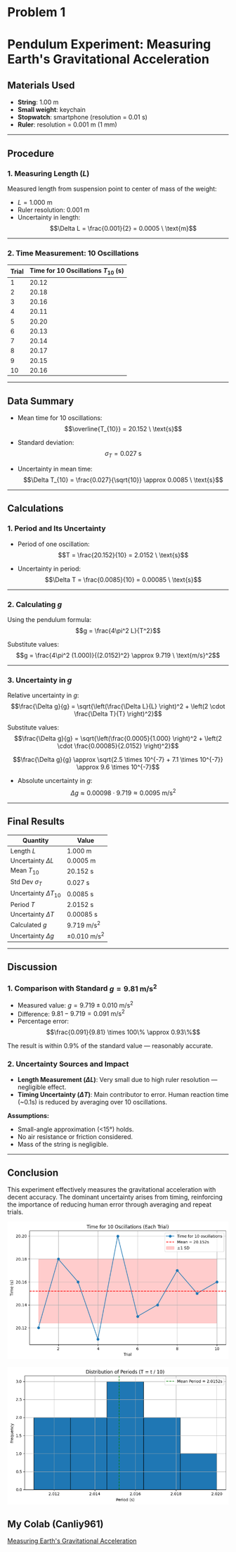 # Problem 1
# Pendulum Experiment: Measuring Earth's Gravitational Acceleration

## Materials Used
- **String**: 1.00 m  
- **Small weight**: keychain  
- **Stopwatch**: smartphone (resolution = 0.01 s)  
- **Ruler**: resolution = 0.001 m (1 mm)

---

## Procedure

### 1. Measuring Length ($L$)

Measured length from suspension point to center of mass of the weight:

- $L = 1.000 \ \text{m}$  
- Ruler resolution: $0.001 \ \text{m}$  
- Uncertainty in length:  
  $$\Delta L = \frac{0.001}{2} = 0.0005 \ \text{m}$$

---

### 2. Time Measurement: 10 Oscillations

| Trial | Time for 10 Oscillations $T_{10}$ (s) |
|-------|----------------------------------------|
| 1     | 20.12                                  |
| 2     | 20.18                                  |
| 3     | 20.16                                  |
| 4     | 20.11                                  |
| 5     | 20.20                                  |
| 6     | 20.13                                  |
| 7     | 20.14                                  |
| 8     | 20.17                                  |
| 9     | 20.15                                  |
| 10    | 20.16                                  |

---

## Data Summary

- Mean time for 10 oscillations:  
  $$\overline{T_{10}} = 20.152 \ \text{s}$$

- Standard deviation:  
  $$\sigma_T = 0.027 \ \text{s}$$

- Uncertainty in mean time:  
  $$\Delta T_{10} = \frac{0.027}{\sqrt{10}} \approx 0.0085 \ \text{s}$$

---

## Calculations

### 1. Period and Its Uncertainty

- Period of one oscillation:  
  $$T = \frac{20.152}{10} = 2.0152 \ \text{s}$$

- Uncertainty in period:  
  $$\Delta T = \frac{0.0085}{10} = 0.00085 \ \text{s}$$

---

### 2. Calculating $g$

Using the pendulum formula:  
$$g = \frac{4\pi^2 L}{T^2}$$

Substitute values:  
$$g = \frac{4\pi^2 (1.000)}{(2.0152)^2} \approx 9.719 \ \text{m/s}^2$$

---

### 3. Uncertainty in $g$

Relative uncertainty in $g$:  
$$\frac{\Delta g}{g} = \sqrt{\left(\frac{\Delta L}{L} \right)^2 + \left(2 \cdot \frac{\Delta T}{T} \right)^2}$$

Substitute values:  
$$\frac{\Delta g}{g} = \sqrt{\left(\frac{0.0005}{1.000} \right)^2 + \left(2 \cdot \frac{0.00085}{2.0152} \right)^2}$$

$$\frac{\Delta g}{g} \approx \sqrt{2.5 \times 10^{-7} + 7.1 \times 10^{-7}} \approx 9.6 \times 10^{-7}$$

- Absolute uncertainty in $g$:  
  $$\Delta g \approx 0.00098 \cdot 9.719 \approx 0.0095 \ \text{m/s}^2$$

---

## Final Results

| Quantity                  | Value                |
|--------------------------|----------------------|
| Length $L$               | $1.000 \ \text{m}$   |
| Uncertainty $\Delta L$   | $0.0005 \ \text{m}$  |
| Mean $T_{10}$            | $20.152 \ \text{s}$  |
| Std Dev $\sigma_T$       | $0.027 \ \text{s}$   |
| Uncertainty $\Delta T_{10}$ | $0.0085 \ \text{s}$ |
| Period $T$               | $2.0152 \ \text{s}$  |
| Uncertainty $\Delta T$   | $0.00085 \ \text{s}$ |
| Calculated $g$           | $9.719 \ \text{m/s}^2$ |
| Uncertainty $\Delta g$   | $\pm 0.010 \ \text{m/s}^2$ |

---

## Discussion

### 1. Comparison with Standard $g = 9.81 \ \text{m/s}^2$

- Measured value: $g = 9.719 \pm 0.010 \ \text{m/s}^2$  
- Difference: $9.81 - 9.719 = 0.091 \ \text{m/s}^2$  
- Percentage error:  
  $$\frac{0.091}{9.81} \times 100\% \approx 0.93\%$$

The result is within 0.9% of the standard value — reasonably accurate.

### 2. Uncertainty Sources and Impact

- **Length Measurement ($\Delta L$)**: Very small due to high ruler resolution — negligible effect.  
- **Timing Uncertainty ($\Delta T$)**: Main contributor to error. Human reaction time (~0.1s) is reduced by averaging over 10 oscillations.

**Assumptions:**

- Small-angle approximation (<15°) holds.  
- No air resistance or friction considered.  
- Mass of the string is negligible.

---

## Conclusion

This experiment effectively measures the gravitational acceleration with decent accuracy. The dominant uncertainty arises from timing, reinforcing the importance of reducing human error through averaging and repeat trials.

![alt text](image.png)

![alt text](image-1.png)

## My Colab (Canliy961)

[Measuring Earth's Gravitational Acceleration](https://colab.research.google.com/drive/1tXh7-1Dlv1jVkg5xT4q6p5ik7yRYPwdB#scrollTo=PEimH_Hpqt-Z)
